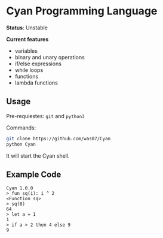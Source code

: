 # Cyan Programming Language

**Status**: Unstable

**Current features**
- variables
- binary and unary operations
- if/else expressions
- while loops
- functions
- lambda functions

## Usage

Pre-requiestes: `git` and `python3`

Commands:
```bash
git clone https://github.com/was07/Cyan
python Cyan
```
It will start the Cyan shell.

## Example Code

```
Cyan 1.0.0
> fun sq(i): i ^ 2
<Function sq>
> sq(8)
64
> let a = 1
1
> if a > 2 then 4 else 9
9
```
